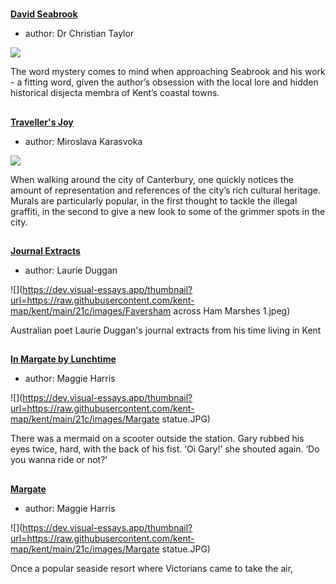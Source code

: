 <param ve-config 
       title="21st Century"
       banner="images/Millenium Mural.jpg"
       layout="index">

#

##
**[David Seabrook](21c-seabrook-biography)**

- author: Dr Christian Taylor

![](https://dev.visual-essays.app/thumbnail?url=https://raw.githubusercontent.com/kent-map/kent/main/images/thumbnails/21c.jpg)

The word mystery comes to mind when approaching Seabrook and his work - a fitting word, given the author’s obsession with the local lore and hidden historical disjecta membra of Kent’s coastal towns.

##
**[Traveller's Joy](21c-travellers-joy)**

- author: Miroslava Karasvoka

![](https://dev.visual-essays.app/thumbnail?url=https://raw.githubusercontent.com/kent-map/kent/main/21c/images/TravellersJoyMJC.jpg)

When walking around the city of Canterbury, one quickly notices the amount of representation and references of the city’s rich cultural heritage. Murals are particularly popular, in the first thought to tackle the illegal graffiti, in the second to give a new look to some of the grimmer spots in the city. 

##
**[Journal Extracts](21c-kent-journal-extracts)**

- author: Laurie Duggan

![](https://dev.visual-essays.app/thumbnail?url=https://raw.githubusercontent.com/kent-map/kent/main/21c/images/Faversham across Ham Marshes 1.jpeg)

Australian poet Laurie Duggan's journal extracts from his time living in Kent

##
**[In Margate by Lunchtime](21c-margate-lunchtime)**

- author: Maggie Harris

![](https://dev.visual-essays.app/thumbnail?url=https://raw.githubusercontent.com/kent-map/kent/main/21c/images/Margate statue.JPG)

There was a mermaid on a scooter outside the station. Gary rubbed his eyes twice, hard, with the back of his fist. ‘Oi Gary!’ she shouted again. ‘Do you wanna ride or not?’

##
**[Margate](21c-margate)**

- author: Maggie Harris

![](https://dev.visual-essays.app/thumbnail?url=https://raw.githubusercontent.com/kent-map/kent/main/21c/images/Margate statue.JPG)

Once a popular seaside resort where Victorians came to take the air,

